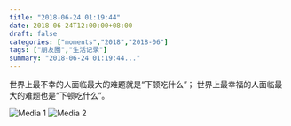 ```yaml
---
title: "2018-06-24 01:19:44"
date: 2018-06-24T12:00:00+08:00
draft: false
categories: ["moments","2018","2018-06"]
tags: ["朋友圈","生活记录"]
summary: "2018-06-24 01:19:44..."
---
```


世界上最不幸的人面临最大的难题就是“下顿吃什么”；
世界上最幸福的人面临最大的难题也是“下顿吃什么”。

![Media 1](/Moments/photos/2018-06-24/201806240119440.jpg)
![Media 2](/Moments/photos/2018-06-24/201806240119441.jpg)

